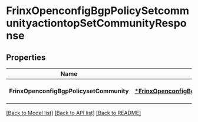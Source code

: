 # FrinxOpenconfigBgpPolicySetcommunityactiontopSetCommunityResponse

## Properties
Name | Type | Description | Notes
------------ | ------------- | ------------- | -------------
**FrinxOpenconfigBgpPolicysetCommunity** | [***FrinxOpenconfigBgpPolicySetcommunityactiontopSetCommunity**](frinx.openconfig.bgp.policy.setcommunityactiontop.SetCommunity.md) |  | [optional] [default to null]

[[Back to Model list]](../README.md#documentation-for-models) [[Back to API list]](../README.md#documentation-for-api-endpoints) [[Back to README]](../README.md)


